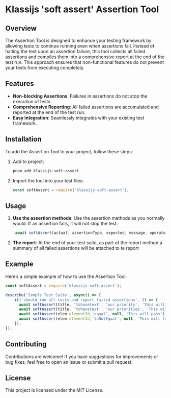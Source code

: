 # Klassijs 'soft assert' Assertion Tool

## Overview

The Assertion Tool is designed to enhance your testing framework by allowing tests to continue running even when assertions fail. Instead of halting the test upon an assertion failure, this tool collects all failed assertions and compiles them into a comprehensive report at the end of the test run. This approach ensures that non-functional features do not prevent your tests from executing completely.

## Features

- **Non-blocking Assertions**: Failures in assertions do not stop the execution of tests.
- **Comprehensive Reporting**: All failed assertions are accumulated and reported at the end of the test run.
- **Easy Integration**: Seamlessly integrates with your existing test framework.

## Installation

To add the Assertion Tool to your project, follow these steps:

1. Add to project:
   ```bash
   pnpm add klassijs-soft-assert
   ```
2. Import the tool into your test files:
   ```javascript
   const softAssert = require('klassijs-soft-assert');
   ```

## Usage

1. **Use the assertion methods**:
   Use the assertion methods as you normally would. If an assertion fails, it will not stop the test:
   ```javascript
    await softAssert(actual, assertionType, expected, message, operator);
   ```

2. **The report**:
   At the end of your test suite, as part of the report method a summary of all failed assertions will be attached to te report

## Example

Here’s a simple example of how to use the Assertion Tool:

```javascript
const softAssert = require('klassijs-soft-assert');

describe('Sample Test Suite', async() => {
    it('should run all tests and report failed assertions', () => {
      await softAssert(title, 'tohavetext', 'our priority', 'This will pass');
      await softAssert(title, 'tohavetext', 'our priorities', 'This will fail');
      await softAssert(elem.elementId,'equal', null, 'This will pass');
      await softAssert(elem.elementId,'toNotEqual', null, 'This will fail');
    });
});
```

## Contributing

Contributions are welcome! If you have suggestions for improvements or bug fixes, feel free to open an issue or submit a pull request.

## License

This project is licensed under the MIT License.
